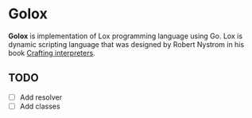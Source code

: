 # Golox

**Golox** is implementation of Lox programming language using Go. Lox is dynamic scripting language that was designed by 
Robert Nystrom in his book [Crafting interpreters](https://craftinginterpreters.com/).

## TODO

- [ ] Add resolver
- [ ] Add classes

